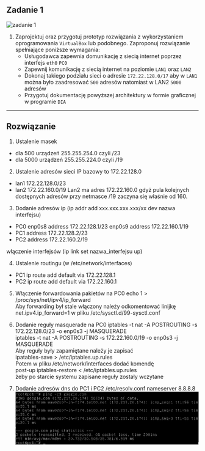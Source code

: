 Zadanie 1
---------

![zadanie 1](zadanie-1.svg)

1. Zaprojektuj oraz przygotuj prototyp rozwiązania z wykorzystaniem oprogramowania ``VirtualBox`` lub podobnego. 
Zaproponuj rozwiązanie spełniające poniższe wymagania:
   * Usługodawca zapewnia domunikację z siecią internet poprzez interfejs ``eth0`` ``PC0``
   * Zapewnij komunikację z siecią internet na poziomie ``LAN1`` oraz ``LAN2``
   * Dokonaj takiego podziału sieci o adresie ``172.22.128.0/17`` aby w ``LAN1`` można było zaadresować ``500`` adresów natomiast w LAN2 ``5000`` adresów    
   * Przygotuj dokumentację powyższej architektury w formie graficznej w programie ``DIA``
 
--------
Rozwiązanie
-----------
1. Ustalenie masek
  - dla 500 urządzeń 255.255.254.0 czyli /23
  - dla 5000 urządzeń 255.255.224.0 czyli /19
  
2. Ustalenie adresów sieci
  IP bazowy to 172.22.128.0
  - lan1 172.22.128.0/23
  - lan2 172.22.160.0/19
  Lan2 ma adres 172.22.160.0 gdyż pula kolejnych dostępnych adresów przy netmasce /19 zaczyna się właśnie od 160.

3. Dodanie adresów ip (ip addr add xxx.xxx.xxx.xxx/xx dev nazwa interfejsu)
  - PC0
  enp0s8
    address 172.22.128.1/23
  enp0s9
    address 172.22.160.1/19
  - PC1
    address 172.22.128.2/23
  - PC2
    address 172.22.160.2/19

włączenie interfejsów (ip link set nazwa_interfejsu up)

4. Ustalenie routingu (w /etc/network/interfaces)
  - PC1
    ip route add default via 172.22.128.1
  - PC2
    ip route add default via 172.22.160.1
    
5. Włączenie forwardowania pakietów na PC0
    echo 1 > /proc/sys/net/ipv4/ip_forward<br>
  Aby forwarding był stale włączony należy odkomentować linijkę 
    net.ipv4.ip_forward=1 
  w pliku /etc/sysctl.d/99-sysctl.conf
  
6. Dodanie reguły masquerade na PC0
    iptables -t nat -A POSTROUTING -s 172.22.128.0/23 -o enp0s3 -j MASQUERADE<br>
    iptables -t nat -A POSTROUTING -s 172.22.160.0/19 -o enp0s3 -j MASQUERADE<br>
  Aby reguły były zapamiętane należy je zapisać<br>
    ipatables-save > /etc/iptables.up.rules<br>
  Potem w pliku /etc/network/interfaces dodać komendę<br>
    post-up iptables-restore < /etc/iptables.up.rules<br>
  żeby po starcie systemu zapisane reguły zostały wczytane
  
7. Dodanie adresów dns do PC1 i PC2
  /etc/resolv.conf
  nameserver 8.8.8.8
![](s1.png)
